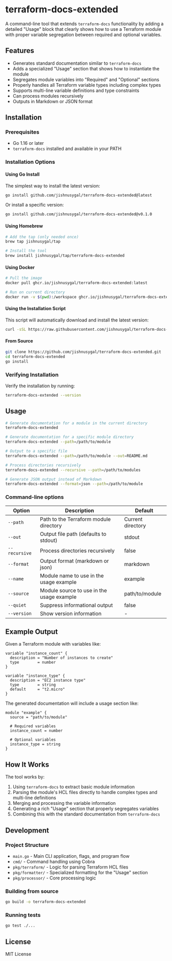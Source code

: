 # terraform-docs-extended

A command-line tool that extends `terraform-docs` functionality by adding a detailed "Usage" block that clearly shows how to use a Terraform module with proper variable segregation between required and optional variables.

## Features

- Generates standard documentation similar to `terraform-docs`
- Adds a specialized "Usage" section that shows how to instantiate the module
- Segregates module variables into "Required" and "Optional" sections
- Properly handles all Terraform variable types including complex types
- Supports multi-line variable definitions and type constraints
- Can process modules recursively
- Outputs in Markdown or JSON format

## Installation

### Prerequisites

- Go 1.16 or later
- `terraform-docs` installed and available in your PATH

### Installation Options

#### Using Go Install

The simplest way to install the latest version:

```bash
go install github.com/jishnusygal/terraform-docs-extended@latest
```

Or install a specific version:

```bash
go install github.com/jishnusygal/terraform-docs-extended@v0.1.0
```

#### Using Homebrew

```bash
# Add the tap (only needed once)
brew tap jishnusygal/tap

# Install the tool
brew install jishnusygal/tap/terraform-docs-extended
```

#### Using Docker

```bash
# Pull the image
docker pull ghcr.io/jishnusygal/terraform-docs-extended:latest

# Run on current directory
docker run -v $(pwd):/workspace ghcr.io/jishnusygal/terraform-docs-extended:latest --path=/workspace
```

#### Using the Installation Script

This script will automatically download and install the latest version:

```bash
curl -sSL https://raw.githubusercontent.com/jishnusygal/terraform-docs-extended/main/scripts/install.sh | bash
```

#### From Source

```bash
git clone https://github.com/jishnusygal/terraform-docs-extended.git
cd terraform-docs-extended
go install
```

### Verifying Installation

Verify the installation by running:

```bash
terraform-docs-extended --version
```

## Usage

```bash
# Generate documentation for a module in the current directory
terraform-docs-extended

# Generate documentation for a specific module directory
terraform-docs-extended --path=/path/to/module

# Output to a specific file
terraform-docs-extended --path=/path/to/module --out=README.md

# Process directories recursively
terraform-docs-extended --recursive --path=/path/to/modules

# Generate JSON output instead of Markdown
terraform-docs-extended --format=json --path=/path/to/module
```

### Command-line options

| Option | Description | Default |
|--------|-------------|---------|
| `--path` | Path to the Terraform module directory | Current directory |
| `--out` | Output file path (defaults to stdout) | stdout |
| `--recursive` | Process directories recursively | false |
| `--format` | Output format (markdown or json) | markdown |
| `--name` | Module name to use in the usage example | example |
| `--source` | Module source to use in the usage example | path/to/module |
| `--quiet` | Suppress informational output | false |
| `--version` | Show version information | - |

## Example Output

Given a Terraform module with variables like:

```hcl
variable "instance_count" {
  description = "Number of instances to create"
  type        = number
}

variable "instance_type" {
  description = "EC2 instance type"
  type        = string
  default     = "t2.micro"
}
```

The generated documentation will include a usage section like:

```hcl
module "example" {
  source = "path/to/module"

  # Required variables
  instance_count = number

  # Optional variables
  instance_type = string
}
```

## How It Works

The tool works by:

1. Using `terraform-docs` to extract basic module information
2. Parsing the module's HCL files directly to handle complex types and multi-line definitions
3. Merging and processing the variable information
4. Generating a rich "Usage" section that properly segregates variables
5. Combining this with the standard documentation from `terraform-docs`

## Development

### Project Structure

- `main.go` - Main CLI application, flags, and program flow
- `cmd/` - Command handling using Cobra
- `pkg/terraform/` - Logic for parsing Terraform HCL files
- `pkg/formatter/` - Specialized formatting for the "Usage" section
- `pkg/processor/` - Core processing logic

### Building from source

```bash
go build -o terraform-docs-extended
```

### Running tests

```bash
go test ./...
```

## License

MIT License
